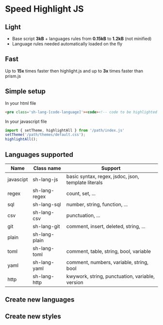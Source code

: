 # Speed Highlight JS

## Light

  * Base script **3kB** + languages rules from **0.15kB** to **1.2kB** (not minified)
  * Language rules needed automatically loaded on the fly

## Fast

Up to **15x** times faster then highlight.js and up to **3x** times faster than prism.js

## Simple setup

In your html file
```html
<pre class='sh-lang-[code-language]'><code><!-- code to be highlighted --></code></pre>
```

In your javascript file
```js
import { setTheme, highlightAll } from '/path/index.js'
setTheme('/path/themes/default.css');
highlightAll();
```

## Languages supported

| Name      | Class name    | Support                                             |
| --------  | ------------- | -------                                             |
| javascipt | sh-lang-js    | basic syntax, regex, jsdoc, json, template literals |
| regex     | sh-lang-regex | count, set, ...                                     |
| sql       | sh-lang-sql   | number, string, function, ...                       |
| csv       | sh-lang-csv   | punctuation, ...                                    |
| git       | sh-lang-git   | comment, insert, deleted, string, ...               |
| plain     | sh-lang-plain |                                                     |
| toml      | sh-lang-toml  | comment, table, string, bool, variable              |
| yaml      | sh-lang-yaml  | comment, numbers, variable, string, bool            |
| http      | sh-lang-http  | kwywork, string, punctuation, variable, version     |

## Create new languages

## Create new styles
